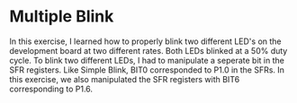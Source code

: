 # Multiple Blink
In this exercise, I learned how to properly blink two different LED's on the development board at two different rates. Both LEDs blinked at a 50% duty cycle. To blink two different LEDs, I had to manipulate a seperate bit in the SFR registers. Like Simple Blink, BIT0 corresponded to P1.0 in the SFRs. In this exercise, we also manipulated the SFR registers with BIT6 corresponding to P1.6. 
